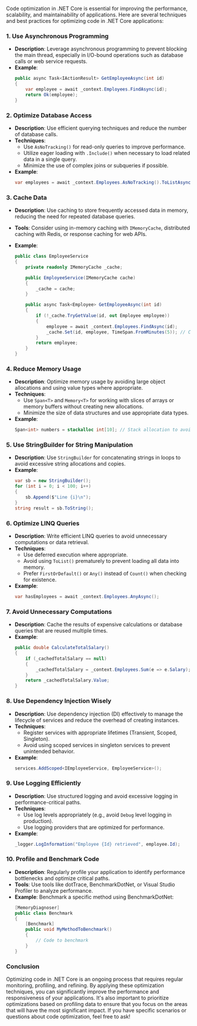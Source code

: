 Code optimization in .NET Core is essential for improving the performance, scalability, and maintainability of applications. Here are several techniques and best practices for optimizing code in .NET Core applications:

### 1. **Use Asynchronous Programming**

- **Description**: Leverage asynchronous programming to prevent blocking the main thread, especially in I/O-bound operations such as database calls or web service requests.
- **Example**:
  ```csharp
  public async Task<IActionResult> GetEmployeeAsync(int id)
  {
      var employee = await _context.Employees.FindAsync(id);
      return Ok(employee);
  }
  ```

### 2. **Optimize Database Access**

- **Description**: Use efficient querying techniques and reduce the number of database calls.
- **Techniques**:
  - Use `AsNoTracking()` for read-only queries to improve performance.
  - Utilize eager loading with `.Include()` when necessary to load related data in a single query.
  - Minimize the use of complex joins or subqueries if possible.
- **Example**:
  ```csharp
  var employees = await _context.Employees.AsNoTracking().ToListAsync();
  ```

### 3. **Cache Data**

- **Description**: Use caching to store frequently accessed data in memory, reducing the need for repeated database queries.
- **Tools**: Consider using in-memory caching with `IMemoryCache`, distributed caching with Redis, or response caching for web APIs.
- **Example**:

  ```csharp
  public class EmployeeService
  {
      private readonly IMemoryCache _cache;

      public EmployeeService(IMemoryCache cache)
      {
          _cache = cache;
      }

      public async Task<Employee> GetEmployeeAsync(int id)
      {
          if (!_cache.TryGetValue(id, out Employee employee))
          {
              employee = await _context.Employees.FindAsync(id);
              _cache.Set(id, employee, TimeSpan.FromMinutes(5)); // Cache for 5 minutes
          }
          return employee;
      }
  }
  ```

### 4. **Reduce Memory Usage**

- **Description**: Optimize memory usage by avoiding large object allocations and using value types where appropriate.
- **Techniques**:
  - Use `Span<T>` and `Memory<T>` for working with slices of arrays or memory buffers without creating new allocations.
  - Minimize the size of data structures and use appropriate data types.
- **Example**:
  ```csharp
  Span<int> numbers = stackalloc int[10]; // Stack allocation to avoid heap allocation
  ```

### 5. **Use StringBuilder for String Manipulation**

- **Description**: Use `StringBuilder` for concatenating strings in loops to avoid excessive string allocations and copies.
- **Example**:
  ```csharp
  var sb = new StringBuilder();
  for (int i = 0; i < 100; i++)
  {
      sb.Append($"Line {i}\n");
  }
  string result = sb.ToString();
  ```

### 6. **Optimize LINQ Queries**

- **Description**: Write efficient LINQ queries to avoid unnecessary computations or data retrieval.
- **Techniques**:
  - Use deferred execution where appropriate.
  - Avoid using `ToList()` prematurely to prevent loading all data into memory.
  - Prefer `FirstOrDefault()` or `Any()` instead of `Count()` when checking for existence.
- **Example**:
  ```csharp
  var hasEmployees = await _context.Employees.AnyAsync();
  ```

### 7. **Avoid Unnecessary Computations**

- **Description**: Cache the results of expensive calculations or database queries that are reused multiple times.
- **Example**:
  ```csharp
  public double CalculateTotalSalary()
  {
      if (_cachedTotalSalary == null)
      {
          _cachedTotalSalary = _context.Employees.Sum(e => e.Salary);
      }
      return _cachedTotalSalary.Value;
  }
  ```

### 8. **Use Dependency Injection Wisely**

- **Description**: Use dependency injection (DI) effectively to manage the lifecycle of services and reduce the overhead of creating instances.
- **Techniques**:
  - Register services with appropriate lifetimes (Transient, Scoped, Singleton).
  - Avoid using scoped services in singleton services to prevent unintended behavior.
- **Example**:
  ```csharp
  services.AddScoped<IEmployeeService, EmployeeService>();
  ```

### 9. **Use Logging Efficiently**

- **Description**: Use structured logging and avoid excessive logging in performance-critical paths.
- **Techniques**:
  - Use log levels appropriately (e.g., avoid `Debug` level logging in production).
  - Use logging providers that are optimized for performance.
- **Example**:
  ```csharp
  _logger.LogInformation("Employee {Id} retrieved", employee.Id);
  ```

### 10. **Profile and Benchmark Code**

- **Description**: Regularly profile your application to identify performance bottlenecks and optimize critical paths.
- **Tools**: Use tools like dotTrace, BenchmarkDotNet, or Visual Studio Profiler to analyze performance.
- **Example**: Benchmark a specific method using BenchmarkDotNet:
  ```csharp
  [MemoryDiagnoser]
  public class Benchmark
  {
      [Benchmark]
      public void MyMethodToBenchmark()
      {
          // Code to benchmark
      }
  }
  ```

### Conclusion

Optimizing code in .NET Core is an ongoing process that requires regular monitoring, profiling, and refining. By applying these optimization techniques, you can significantly improve the performance and responsiveness of your applications. It's also important to prioritize optimizations based on profiling data to ensure that you focus on the areas that will have the most significant impact. If you have specific scenarios or questions about code optimization, feel free to ask!
